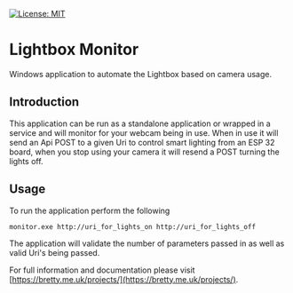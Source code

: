 [![License: MIT](https://img.shields.io/badge/License-MIT-yellow.svg)](https://opensource.org/licenses/MIT)

# Lightbox Monitor

Windows application to automate the Lightbox based on camera usage.

## Introduction

This application can be run as a standalone application or wrapped in a service and will monitor for your webcam being in use. When in use it will send an Api POST to a given Uri to control smart lighting from an ESP 32 board, when you stop using your camera it will resend a POST turning the lights off.

## Usage

To run the application perform the following

```monitor.exe http://uri_for_lights_on http://uri_for_lights_off```

The application will validate the number of parameters passed in as well as valid Uri's being passed.

For full information and documentation please visit [https://bretty.me.uk/projects/](https://bretty.me.uk/projects/).
